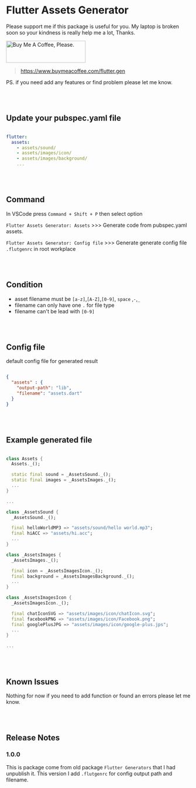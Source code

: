 # Flutter Assets Generator

Please support me if this package is useful for you. My laptop is broken soon so your kindness is really help me a lot, Thanks.

<a href="https://www.buymeacoffee.com/flutter.gen" target="_blank"><img src="https://cdn.buymeacoffee.com/buttons/v2/default-yellow.png" alt="Buy Me A Coffee, Please." style="height: 60px !important;width: 217px !important;" ></a>

> <https://www.buymeacoffee.com/flutter.gen>

PS. if you need add any features or find problem please let me know.

<br />
<br />

## Update your pubspec.yaml file

``` yaml

flutter:
  assets:
    - assets/sound/
    - assets/images/icon/
    - assets/images/background/
    ...

```

<br />
<br />

## Command

In VSCode press `Command + Shift + P` then select option

`Flutter Assets Generator: Assets` >>> Generate code from pubspec.yaml assets.

`Flutter Assets Generator: Config file` >>> Generate generate config file `.flutgenrc` in root workplace

<br />
<br />


## Condition

- asset filename must be `[a-z]`,`[A-Z]`,`[0-9]`, `space` ,`-`,`_`
- filename can only have one `.` for file type
- filename can't be lead with `[0-9]`

<br />
<br />

## Config file

default config file for generated result

``` json

{
  "assets" : {
    "output-path": "lib",
    "filename": "assets.dart"
  }
}

```

<br />
<br />

## Example generated file

``` dart

class Assets {
  Assets._();

  static final sound = _AssetsSound._();
  static final images = _AssetsImages._();
  ...
}

...

class _AssetsSound {
  _AssetsSound._();

  final helloWorldMP3 => "assets/sound/hello world.mp3";
  final hiACC => "assets/hi.acc";
  ...
}

class _AssetsImages {
  _AssetsImages._();

  final icon = _AssetsImagesIcon._();
  final background = _AssetsImagesBackground._();
  ...
}

class _AssetsImagesIcon {
  _AssetsImagesIcon._();

  final chatIconSVG => "assets/images/icon/chatIcon.svg";
  final facebookPNG => "assets/images/icon/Facebook.png";
  final googlePlusJPG => "assets/images/icon/google-plus.jps";
  ...
}

...

```

<br />
<br />

## Known Issues

Nothing for now if you need to add function or found an errors please let me know.

<br />
<br />

## Release Notes

### 1.0.0

This is package come from old package `Flutter Generators` that I had unpublish it.
This version I add `.flutgenrc` for config output path and filename.
